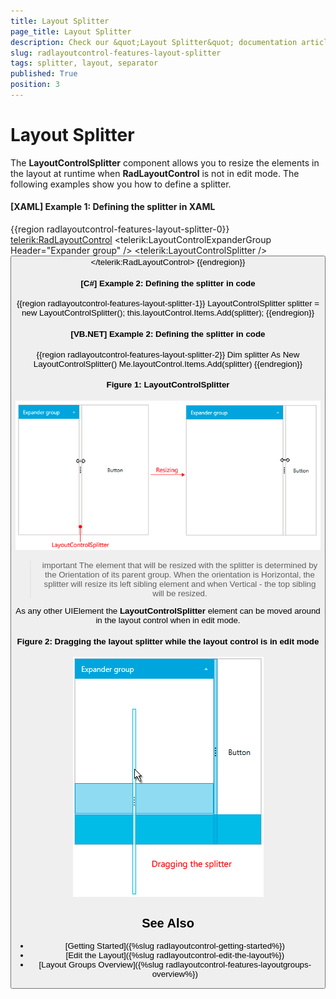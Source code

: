 ```yaml
---
title: Layout Splitter
page_title: Layout Splitter
description: Check our &quot;Layout Splitter&quot; documentation article for the RadLayoutControl {{ site.framework_name }} control.
slug: radlayoutcontrol-features-layout-splitter
tags: splitter, layout, separator
published: True
position: 3
---
```


# Layout Splitter

The __LayoutControlSplitter__ component allows you to resize the elements in the layout at runtime when __RadLayoutControl__ is not in edit mode. The following examples show you how to define a splitter.

#### __[XAML] Example 1: Defining the splitter in XAML__ 
{{region radlayoutcontrol-features-layout-splitter-0}}
    <telerik:RadLayoutControl>
		<telerik:LayoutControlExpanderGroup Header="Expander group" />
		<telerik:LayoutControlSplitter />
		<Button Content="Button" />
	</telerik:RadLayoutControl>
{{endregion}}
	
#### __[C#] Example 2: Defining the splitter in code__  
{{region radlayoutcontrol-features-layout-splitter-1}}
	LayoutControlSplitter splitter = new LayoutControlSplitter();
	this.layoutControl.Items.Add(splitter);
{{endregion}}

#### __[VB.NET] Example 2: Defining the splitter in code__  
{{region radlayoutcontrol-features-layout-splitter-2}}
	Dim splitter As New LayoutControlSplitter()
	Me.layoutControl.Items.Add(splitter)
{{endregion}}

#### __Figure 1: LayoutControlSplitter__  
![{{ site.framework_name }} RadLayoutControl LayoutControlSplitter](images/layoutcontrol-features-layout-splitter-01.png)

>important The element that will be resized with the splitter is determined by the Orientation of its parent group. When the orientation is Horizontal, the splitter will resize its left sibling element and when Vertical - the top sibling will be resized.

As any other UIElement the __LayoutControlSplitter__ element can be moved around in the layout control when in edit mode.

#### __Figure 2: Dragging the layout splitter while the layout control is in edit mode__  
![{{ site.framework_name }} RadLayoutControl Dragging the layout splitter while the layout control is in edit mode](images/layoutcontrol-features-layout-splitter-02.png)
	
## See Also
* [Getting Started]({%slug radlayoutcontrol-getting-started%})
* [Edit the Layout]({%slug radlayoutcontrol-edit-the-layout%})
* [Layout Groups Overview]({%slug radlayoutcontrol-features-layoutgroups-overview%})
